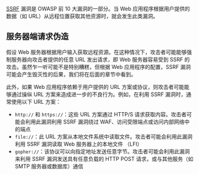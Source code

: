 [SSRF](https://owasp.org/Top10/A10_2021-Server-Side_Request_Forgery_%28SSRF%29/) 漏洞是 OWASP 前 10 大漏洞的一部分。当 Web 应用程序根据用户提供的数据（如 URL）从远程位置获取其他资源时，就会发生此类漏洞。

## 服务器端请求伪造

假设 Web 服务器根据用户输入获取远程资源。在这种情况下，攻击者可能能够强制服务器向攻击者提供的任意 URL 发出请求，即 Web 服务器容易受到 SSRF 的攻击。虽然乍一听可能不是特别糟糕，但根据 Web 应用程序的配置，SSRF 漏洞可能会产生毁灭性的后果，我们将在后面的章节中看到。

此外，如果 Web 应用程序依赖于用户提供的 URL 方案或协议，则攻击者可能能够通过操纵 URL 方案来造成进一步的不良行为。例如，在利用 SSRF 漏洞时，通常使用以下 URL 方案：

- `http://` 和 `https://`：这些 URL 方案通过 HTTP/S 请求获取内容。攻击者可能会利用此漏洞利用 SSRF 漏洞绕过 WAF、访问受限端点或访问内部网络中的端点
- `file://`：此 URL 方案从本地文件系统中读取文件。攻击者可能会利用此漏洞利用 SSRF 漏洞读取 Web 服务器上的本地文件 （LFI）
- `gopher://`：该协议可以向指定地址发送任意字节。攻击者可能会利用此漏洞来利用 SSRF 漏洞发送具有任意负载的 HTTP POST 请求，或与其他服务（如 SMTP 服务器或数据库）通信

